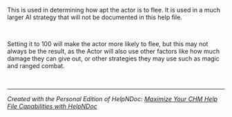 # 

&nbsp;

This is used in determining how apt the actor is to flee. It is used in a much larger AI strategy that will not be documented in this help file.

&nbsp;

Setting it to 100 will make the actor more likely to flee, but this may not always be the result, as the Actor will also use other factors like how much damage they can give out, or other strategies they may use such as magic and ranged combat.

&nbsp;


***
_Created with the Personal Edition of HelpNDoc: [Maximize Your CHM Help File Capabilities with HelpNDoc](<https://www.helpndoc.com/feature-tour/create-chm-help-files/>)_

